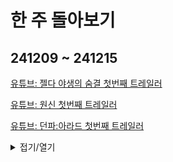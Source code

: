 # 한 주 돌아보기
## 241209 ~ 241215

[유튜브: 젤다 야생의 숨결 첫번째 트레일러](https://www.youtube.com/watch?v=hbI1BPgXTQI)

[유튜브: 원신 첫번째 트레일러](https://www.youtube.com/watch?v=yytFBFzJLmU)

[유튜브: 던파:아라드 첫번째 트레일러](https://www.youtube.com/watch?v=cEl9dvjbq8s)

<details>
<summary>접기/열기</summary>

![image](https://github.com/user-attachments/assets/e2eacaab-57ad-4b4b-a44a-656866fe0f4e)

![image](https://github.com/user-attachments/assets/936115d7-5f18-4596-b15a-4306f2f9d780)

</details>


